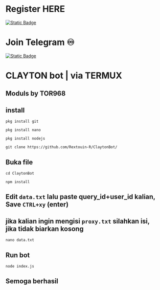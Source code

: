 # Register HERE
[![Static Badge](https://img.shields.io/badge/Telegram-Bot%20Link-Link?style=for-the-badge&logo=Telegram&logoColor=white&logoSize=auto&color=blue)](        )

# Join Telegram  ♾︎ 
[![Static Badge](https://img.shields.io/badge/Telegram-Airdrop◾unlimited-Link?style=for-the-badge&logo=Telegram&logoColor=white&logoSize=auto&color=blue)](https://t.me/UNLXairdop)



# CLAYTON bot | via TERMUX 

## Moduls by TOR968

## install 
```
pkg install git
```
```
pkg install nano
```
```
pkg install nodejs
```
```
git clone https://github.com/Rextouin-R/ClaytonBot/
```
## Buka file
```
cd ClaytonBot
```
```
npm install
```
## Edit `data.txt` lalu paste query_id+user_id kalian, Save `CTRL+xy` (enter) 
## jika kalian ingin mengisi `proxy.txt` silahkan isi, jika tidak biarkan kosong
```
nano data.txt
```
## Run bot
```
node index.js
```
## Semoga berhasil 
